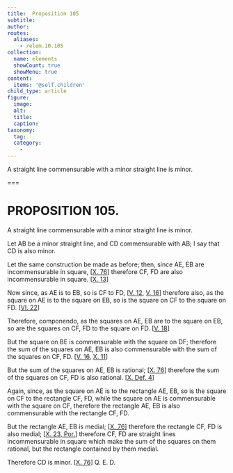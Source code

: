 ```yaml
---
title:  Proposition 105
subtitle: 
author:
routes:
  aliases:
    - /elem.10.105
collection:
  name: elements
  showCount: true
  showMenu: true
content:
  items: '@self.children'
child_type: article
figure:
  image:
  alt:
  title:
  caption:
taxonomy:
  tag:
  category:
    - 
---
```


<p><hi rend="ital">A straight line commensurable with a minor straight line is minor</hi>. </p>

===

<h1>PROPOSITION 105.</h1>
<p><span class="ital">A straight line commensurable with a minor straight line is minor</span>. </p>

<p>Let <span class="ital">AB</span> be a minor straight line, and <span class="ital">CD</span> commensurable with <span class="ital">AB</span>; I say that <span class="ital">CD</span> is also minor. 
      </p>

<p>Let the same construction be made as before; then, since <span class="ital">AE</span>, <span class="ital">EB</span> are incommensurable in square, [<a href="/elem.10.76">X. 76</a>] therefore <span class="ital">CF</span>, <span class="ital">FD</span> are also incommensurable in square. [<a href="/elem.10.13">X. 13</a>] </p>

<p>Now since, as <span class="ital">AE</span> is to <span class="ital">EB</span>, so is <span class="ital">CF</span> to <span class="ital">FD</span>, [<a href="/elem.5.12">V. 12</a>, <a href="/elem.5.16">V. 16</a>] therefore also, as the square on <span class="ital">AE</span> is to the square on <span class="ital">EB</span>, so is the square on <span class="ital">CF</span> to the square on <span class="ital">FD</span>. [<a href="/elem.6.22">VI. 22</a>] </p>

<p>Therefore, <foreign lang="la">componendo</foreign>, as the squares on <span class="ital">AE</span>, <span class="ital">EB</span> are to the square on <span class="ital">EB</span>, so are the squares on <span class="ital">CF</span>, <span class="ital">FD</span> to the square on <span class="ital">FD</span>. [<a href="/elem.5.18">V. 18</a>] </p>

<p>But the square on <span class="ital">BE</span> is commensurable with the square on <span class="ital">DF</span>; therefore the sum of the squares on <span class="ital">AE</span>, <span class="ital">EB</span> is also commensurable with the sum of the squares on <span class="ital">CF</span>, <span class="ital">FD</span>. [<a href="/elem.5.16">V. 16</a>, <a href="/elem.10.11">X. 11</a>] </p>

<p>But the sum of the squares on <span class="ital">AE</span>, <span class="ital">EB</span> is rational; [<a href="/elem.10.76">X. 76</a>] therefore the sum of the squares on <span class="ital">CF</span>, <span class="ital">FD</span> is also rational. [<a href="/elem.10.def.4">X. Def. 4</a>] <pb n="233"/></p>

<p>Again, since, as the square on <span class="ital">AE</span> is to the rectangle <span class="ital">AE</span>, <span class="ital">EB</span>, so is the square on <span class="ital">CF</span> to the rectangle <span class="ital">CF</span>, <span class="ital">FD</span>, while the square on <span class="ital">AE</span> is commensurable with the square on <span class="ital">CF</span>, therefore the rectangle <span class="ital">AE</span>, <span class="ital">EB</span> is also commensurable with the rectangle <span class="ital">CF</span>, <span class="ital">FD</span>. </p>

<p>But the rectangle <span class="ital">AE</span>, <span class="ital">EB</span> is medial; [<a href="/elem.10.76">X. 76</a>] therefore the rectangle <span class="ital">CF</span>, <span class="ital">FD</span> is also medial; [<a href="/elem.10.23.p.1">X. 23, Por.</a>] therefore <span class="ital">CF</span>, <span class="ital">FD</span> are straight lines incommensurable in square which make the sum of the squares on them rational, but the rectangle contained by them medial. </p>

<p>Therefore <span class="ital">CD</span> is minor. [<a href="/elem.10.76">X. 76</a>] Q. E. D.</p>
